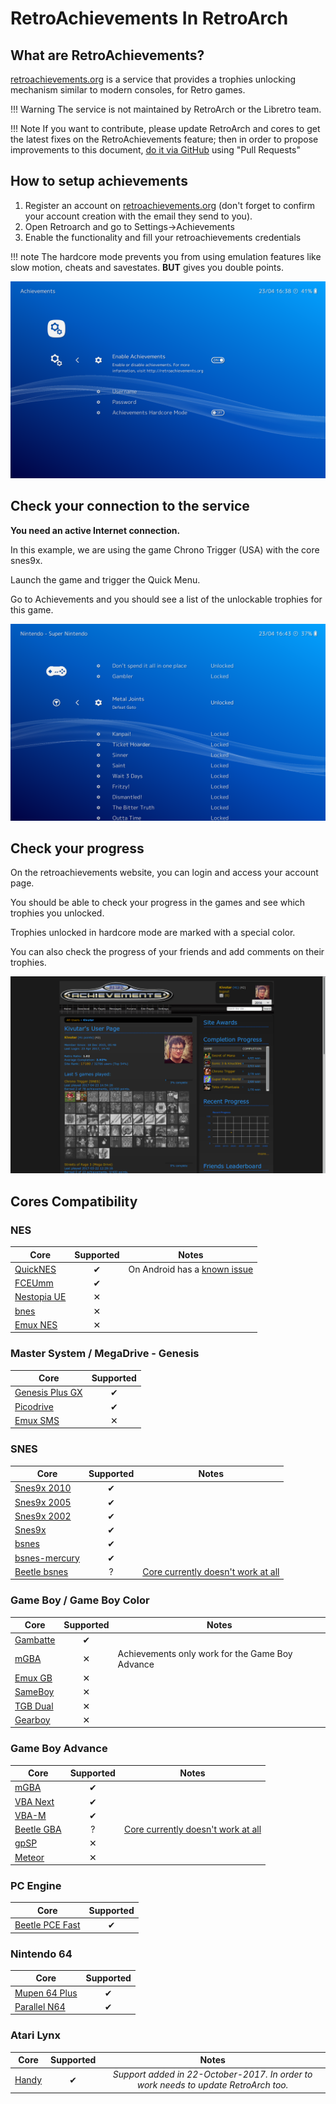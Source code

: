 # RetroAchievements In RetroArch

## **What are RetroAchievements?**

[retroachievements.org](http://www.retroachievements.org/) is a service that provides a trophies unlocking mechanism similar to modern consoles, for Retro games.

!!! Warning
    The service is not maintained by RetroArch or the Libretro team.

!!! Note
    If you want to contribute, please update RetroArch and cores to get the latest fixes on the RetroAchievements feature;
    then in order to propose improvements to this document, [do it via GitHub](https://github.com/libretro/docs/tree/master/docs/guides/retroachievements.md) using "Pull Requests"

## **How to setup achievements**

1. Register an account on [retroachievements.org](http://www.retroachievements.org/) (don't forget to confirm your account creation with the email they send to you).
2. Open Retroarch and go to Settings->Achievements
3. Enable the functionality and fill your retroachievements credentials

!!! note 
    The hardcore mode prevents you from using emulation features like slow motion, cheats and savestates.
    **BUT** gives you double points.

![](../guides/images/retroachievements/achievements-settings.png)

## **Check your connection to the service**

**You need an active Internet connection.**

In this example, we are using the game Chrono Trigger (USA) with the core snes9x.

Launch the game and trigger the Quick Menu.

Go to Achievements and you should see a list of the unlockable trophies for this game.

![](../guides/images/retroachievements/achievements-list.png)

## **Check your progress**

On the retroachievements website, you can login and access your account page.

You should be able to check your progress in the games and see which trophies you unlocked.

Trophies unlocked in hardcore mode are marked with a special color.

You can also check the progress of your friends and add comments on their trophies.

![](../guides/images/retroachievements/achievements-progress.png)

## **Cores Compatibility**

### NES

| Core                                                  | Supported | Notes |
|-------------------------------------------------------|:---------:|-------|
| [QuickNES](https://github.com/libretro/QuickNES_Core) | ✔ | On Android has a [known issue](https://github.com/libretro/RetroArch/issues/3973)|
| [FCEUmm](https://github.com/libretro/libretro-fceumm) | ✔ | |
| [Nestopia UE](https://github.com/libretro/nestopia)   | ✕ | |
| [bnes](https://github.com/libretro/bnes-libretro)     | ✕ | |
| [Emux NES](https://github.com/libretro/emux)          | ✕ | |

### Master System / MegaDrive - Genesis

| Core                                                           | Supported |
|----------------------------------------------------------------|:---------:|
| [Genesis Plus GX](https://github.com/libretro/Genesis-Plus-GX) | ✔ |
| [Picodrive](https://github.com/libretro/picodrive)             | ✔ |
| [Emux SMS](https://github.com/libretro/emux)                   | ✕ |

### SNES

| Core                                                              | Supported | Notes |
|-------------------------------------------------------------------|:---------:|-------|
| [Snes9x 2010](https://github.com/libretro/snes9x2010)             | ✔         |       |
| [Snes9x 2005](https://github.com/libretro/snes9x2005)             | ✔         |       |
| [Snes9x 2002](https://github.com/libretro/snes9x2002)             | ✔         |       |
| [Snes9x](https://github.com/libretro/snes9x)                      | ✔         |       |
| [bsnes](https://github.com/libretro/bsnes-libretro)               | ✔         |       |
| [bsnes-mercury](https://github.com/libretro/bsnes-mercury)        | ✔         |       |
| [Beetle bsnes](https://github.com/libretro/beetle-bsnes-libretro) | ?         | [Core currently doesn't work at all](https://github.com/libretro/beetle-bsnes-libretro/issues/3) |

### Game Boy / Game Boy Color

| Core                                                      | Supported | Notes |
|-----------------------------------------------------------|:---------:|-------|
| [Gambatte](https://github.com/libretro/gambatte-libretro) | ✔         | |
| [mGBA](https://github.com/libretro/mgba)                  | ✕         | Achievements only work for the Game Boy Advance |
| [Emux GB](https://github.com/libretro/emux)               | ✕         | |
| [SameBoy](https://github.com/libretro/SameBoy)            | ✕         | |
| [TGB Dual](https://github.com/libretro/tgbdual-libretro)  | ✕         | |
| [Gearboy](https://github.com/libretro/gearboy)            | ✕         | |

### Game Boy Advance

| Core                                                          | Supported | Notes |
|---------------------------------------------------------------|:---------:|-------|
| [mGBA](https://github.com/libretro/mgba)                      | ✔         |       |
| [VBA Next](https://github.com/libretro/vba-next)              | ✔         |       |
| [VBA-M](https://github.com/libretro/vbam-libretro)            | ✔         |       |
| [Beetle GBA](https://github.com/libretro/beetle-gba-libretro) | ?         | [Core currently doesn't work at all](https://github.com/libretro/libretro-meta/issues/103) |
| [gpSP](https://github.com/libretro/gpsp)                      | ✕         |       |
| [Meteor](https://github.com/libretro/meteor-libretro)         | ✕         |       |

### PC Engine

| Core                                                                    | Supported |
|-------------------------------------------------------------------------|:---------:|
| [Beetle PCE Fast](https://github.com/libretro/beetle-pce-fast-libretro) | ✔         |


### Nintendo 64

| Core                                                              | Supported |
|-------------------------------------------------------------------|:---------:|
| [Mupen 64 Plus](https://github.com/libretro/mupen64plus-libretro) | ✔         |
| [Parallel N64](https://github.com/libretro/parallel-n64)          | ✔         |


### Atari Lynx

| Core                                                | Supported | Notes |
|-----------------------------------------------------|:---------:|:-----:|
| [Handy](https://github.com/libretro/libretro-handy) | ✔ | *Support added in 22-October-2017. In order to work needs to update RetroArch too.* |
